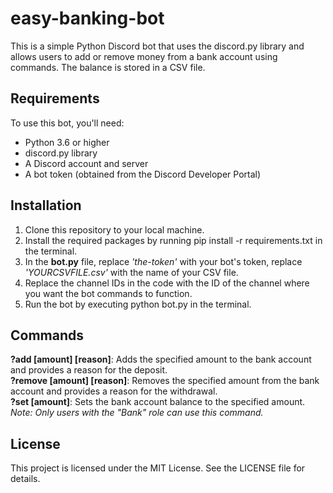# easy-banking-bot

This is a simple Python Discord bot that uses the discord.py library and allows users to add or remove money from a bank account using commands. The balance is stored in a CSV file.

## Requirements

To use this bot, you'll need:

- Python 3.6 or higher
- discord.py library
- A Discord account and server
- A bot token (obtained from the Discord Developer Portal)

## Installation

1. Clone this repository to your local machine.
2. Install the required packages by running pip install -r requirements.txt in the terminal.
3. In the **bot.py** file, replace *'the-token'* with your bot's token, replace *'YOURCSVFILE.csv'* with the name of your CSV file.
4. Replace the channel IDs in the code with the ID of the channel where you want the bot commands to function.
5. Run the bot by executing python bot.py in the terminal.

## Commands

**?add [amount] [reason]**: Adds the specified amount to the bank account and provides a reason for the deposit.<br>
**?remove [amount] [reason]**: Removes the specified amount from the bank account and provides a reason for the withdrawal.<br>
**?set [amount]**: Sets the bank account balance to the specified amount.<br>
*Note: Only users with the "Bank" role can use this command.*

## License
This project is licensed under the MIT License. See the LICENSE file for details.
